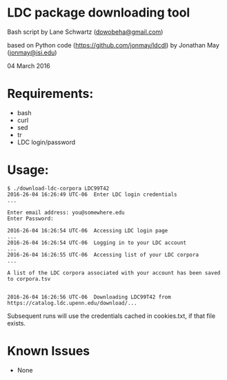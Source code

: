 # LDC package downloading tool

Bash script by Lane Schwartz (dowobeha@gmail.com)

based on Python code (https://github.com/jonmay/ldcdl) by Jonathan May (jonmay@isi.edu)

04 March 2016


# Requirements:

* bash
* curl
* sed
* tr
* LDC login/password


# Usage:

```
$ ./download-ldc-corpora LDC99T42
2016-26-04 16:26:49 UTC-06  Enter LDC login credentials                                       ...

Enter email address: you@somewhere.edu
Enter Password: 

2016-26-04 16:26:54 UTC-06  Accessing LDC login page                                          ...
2016-26-04 16:26:54 UTC-06  Logging in to your LDC account                                    ...
2016-26-04 16:26:55 UTC-06  Accessing list of your LDC corpora                                ...

A list of the LDC corpora associated with your account has been saved to corpora.tsv


2016-26-04 16:26:56 UTC-06  Downloading LDC99T42 from https://catalog.ldc.upenn.edu/download/...
```

Subsequent runs will use the credentials cached in cookies.txt, if that file exists.

# Known Issues

* None
